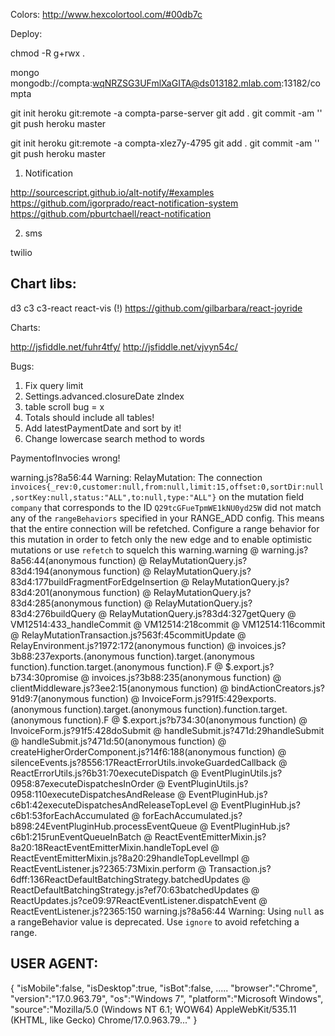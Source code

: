 Colors: http://www.hexcolortool.com/#00db7c

Deploy:

chmod -R g+rwx .

mongo mongodb://compta:wqNRZSG3UFmlXaGITA@ds013182.mlab.com:13182/compta

git init
heroku git:remote -a compta-parse-server
git add .
git commit -am ''
git push heroku master

git init
heroku git:remote -a compta-xlez7y-4795
git add .
git commit -am ''
git push heroku master


1. Notification

http://sourcescript.github.io/alt-notify/#examples
https://github.com/igorprado/react-notification-system
https://github.com/pburtchaell/react-notification

2. sms

twilio

Chart libs:
-----------

d3
c3
c3-react
react-vis (!)
https://github.com/gilbarbara/react-joyride

Charts:

http://jsfiddle.net/fuhr4tfy/
http://jsfiddle.net/vjvyn54c/

Bugs:

1. Fix query limit
2. Settings.advanced.closureDate zIndex
3. table scroll bug = x
4. Totals should include all tables!
5. Add latestPaymentDate and sort by it!
6. Change lowercase search method to words

PaymentofInvocies wrong!

warning.js?8a56:44 Warning: RelayMutation: The connection `invoices{_rev:0,customer:null,from:null,limit:15,offset:0,sortDir:null,sortKey:null,status:"ALL",to:null,type:"ALL"}` on the mutation field `company` that corresponds to the ID `Q29tcGFueTpmWE1kNU0yd25W` did not match any of the `rangeBehaviors` specified in your RANGE_ADD config. This means that the entire connection will be refetched. Configure a range behavior for this mutation in order to fetch only the new edge and to enable optimistic mutations or use `refetch` to squelch this warning.warning @ warning.js?8a56:44(anonymous function) @ RelayMutationQuery.js?83d4:194(anonymous function) @ RelayMutationQuery.js?83d4:177buildFragmentForEdgeInsertion @ RelayMutationQuery.js?83d4:201(anonymous function) @ RelayMutationQuery.js?83d4:285(anonymous function) @ RelayMutationQuery.js?83d4:276buildQuery @ RelayMutationQuery.js?83d4:327getQuery @ VM12514:433_handleCommit @ VM12514:218commit @ VM12514:116commit @ RelayMutationTransaction.js?563f:45commitUpdate @ RelayEnvironment.js?1972:172(anonymous function) @ invoices.js?3b88:237exports.(anonymous function).target.(anonymous function).function.target.(anonymous function).F @ $.export.js?b734:30promise @ invoices.js?3b88:235(anonymous function) @ clientMiddleware.js?3ee2:15(anonymous function) @ bindActionCreators.js?91d9:7(anonymous function) @ InvoiceForm.js?91f5:429exports.(anonymous function).target.(anonymous function).function.target.(anonymous function).F @ $.export.js?b734:30(anonymous function) @ InvoiceForm.js?91f5:428doSubmit @ handleSubmit.js?471d:29handleSubmit @ handleSubmit.js?471d:50(anonymous function) @ createHigherOrderComponent.js?14f6:188(anonymous function) @ silenceEvents.js?8556:17ReactErrorUtils.invokeGuardedCallback @ ReactErrorUtils.js?6b31:70executeDispatch @ EventPluginUtils.js?0958:87executeDispatchesInOrder @ EventPluginUtils.js?0958:110executeDispatchesAndRelease @ EventPluginHub.js?c6b1:42executeDispatchesAndReleaseTopLevel @ EventPluginHub.js?c6b1:53forEachAccumulated @ forEachAccumulated.js?b898:24EventPluginHub.processEventQueue @ EventPluginHub.js?c6b1:215runEventQueueInBatch @ ReactEventEmitterMixin.js?8a20:18ReactEventEmitterMixin.handleTopLevel @ ReactEventEmitterMixin.js?8a20:29handleTopLevelImpl @ ReactEventListener.js?2365:73Mixin.perform @ Transaction.js?6dff:136ReactDefaultBatchingStrategy.batchedUpdates @ ReactDefaultBatchingStrategy.js?ef70:63batchedUpdates @ ReactUpdates.js?ce09:97ReactEventListener.dispatchEvent @ ReactEventListener.js?2365:150
warning.js?8a56:44 Warning: Using `null` as a rangeBehavior value is deprecated. Use `ignore` to avoid refetching a range.

USER AGENT:
-----------

{
  "isMobile":false,
  "isDesktop":true,
  "isBot":false,
  .....
  "browser":"Chrome",
  "version":"17.0.963.79",
  "os":"Windows 7",
  "platform":"Microsoft Windows",
  "source":"Mozilla/5.0 (Windows NT 6.1; WOW64) AppleWebKit/535.11 (KHTML, like Gecko) Chrome/17.0.963.79..."
}
